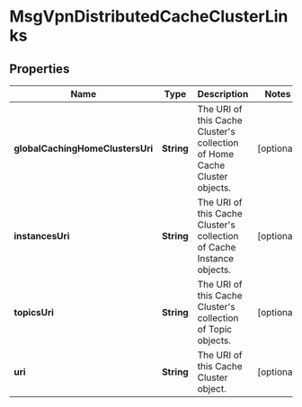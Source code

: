 

# MsgVpnDistributedCacheClusterLinks


## Properties

| Name | Type | Description | Notes |
|------------ | ------------- | ------------- | -------------|
|**globalCachingHomeClustersUri** | **String** | The URI of this Cache Cluster&#39;s collection of Home Cache Cluster objects. |  [optional] |
|**instancesUri** | **String** | The URI of this Cache Cluster&#39;s collection of Cache Instance objects. |  [optional] |
|**topicsUri** | **String** | The URI of this Cache Cluster&#39;s collection of Topic objects. |  [optional] |
|**uri** | **String** | The URI of this Cache Cluster object. |  [optional] |



